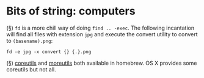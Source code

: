 # Bits of string: computers

(§) `fd` is a more chill way of doing `find .. -exec`. The following
incantation will find all files with extension `jpg` and execute the convert
utility to convert to `(basename).png`:  

`fd -e jpg -x convert {} {.}.png`

(§)
[coreutils](https://www.gnu.org/software/coreutils/manual/html_node/index.html)
and [moreutils](https://packages.debian.org/unstable/utils/moreutils) both
available in homebrew. OS X provides some coreutils but not all.
